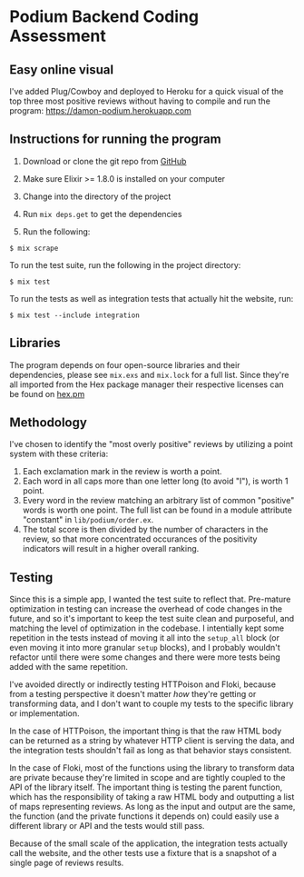 # Podium Backend Coding Assessment

## Easy online visual
I've added Plug/Cowboy and deployed to Heroku for a quick visual of the top three most positive reviews without having to compile and run the program: https://damon-podium.herokuapp.com

## Instructions for running the program

1. Download or clone the git repo from [GitHub](https://github.com/podium-eng-recruiting/backend-coding-assessment-damonvjanis-1298)
   
2. Make sure Elixir >= 1.8.0 is installed on your computer

3. Change into the directory of the project

4. Run `mix deps.get` to get the dependencies
   
5. Run the following:

```
$ mix scrape
```

To run the test suite, run the following in the project directory:

```
$ mix test
```

To run the tests as well as integration tests that actually hit the website, run:

```
$ mix test --include integration
```

## Libraries

The program depends on four open-source libraries and their dependencies, please see `mix.exs` and `mix.lock` for a full list. Since they're all imported from the Hex package manager their respective licenses can be found on [hex.pm](hex.pm)

## Methodology

I've chosen to identify the "most overly positive" reviews by utilizing a point system with these criteria:

1. Each exclamation mark in the review is worth a point.
2. Each word in all caps more than one letter long (to avoid "I"), is worth 1 point.
3. Every word in the review matching an arbitrary list of common "positive" words is worth one point. The full list can be found in a module attribute "constant" in `lib/podium/order.ex`.
4. The total score is then divided by the number of characters in the review, so that more concentrated occurances of the positivity indicators will result in a higher overall ranking.

## Testing

Since this is a simple app, I wanted the test suite to reflect that. Pre-mature optimization in testing can increase the overhead of code changes in the future, and so it's important to keep the test suite clean and purposeful, and matching the level of optimization in the codebase. I intentially kept some repetition in the tests instead of moving it all into the `setup_all` block (or even moving it into more granular `setup` blocks), and I probably wouldn't refactor until there were some changes and there were more tests being added with the same repetition. 

I've avoided directly or indirectly testing HTTPoison and Floki, because from a testing perspective it doesn't matter *how* they're getting or transforming data, and I don't want to couple my tests to the specific library or implementation.

In the case of HTTPoison, the important thing is that the raw HTML body can be returned as a string by whatever HTTP client is serving the data, and the integration tests shouldn't fail as long as that behavior stays consistent.

In the case of Floki, most of the functions using the library to transform data are private because they're limited in scope and are tightly coupled to the API of the library itself. The important thing is testing the parent function, which has the responsibility of taking a raw HTML body and outputting a list of maps representing reviews. As long as the input and output are the same, the function (and the private functions it depends on) could easily use a different library or API and the tests would still pass.

Because of the small scale of the application, the integration tests actually call the website, and the other tests use a fixture that is a snapshot of a single page of reviews results.
